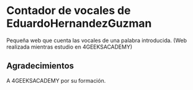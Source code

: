 # Contador de vocales de EduardoHernandezGuzman

Pequeña web que cuenta las vocales de una palabra introducida.
(Web realizada mientras estudio en 4GEEKSACADEMY)



## Agradecimientos

A 4GEEKSACADEMY por su formación.
